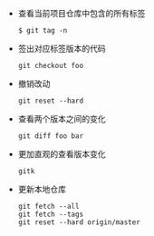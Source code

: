 - 查看当前项目仓库中包含的所有标签
    ```shell
    $ git tag -n
    ```
    
- 签出对应标签版本的代码
    ```shell
    git checkout foo
    ```

- 撤销改动
    ```shell
    git reset --hard
    ```

- 查看两个版本之间的变化
    ```shell
    git diff foo bar
    ```

- 更加直观的查看版本变化
    ```shell
    gitk
    ```

- 更新本地仓库
    ```shell
    git fetch --all
    git fetch --tags
    git reset --hard origin/master
    ```

